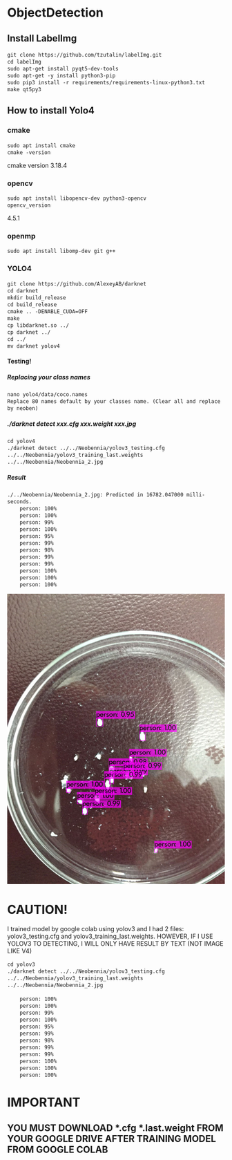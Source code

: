 # ObjectDetection
## Install LabelImg
    git clone https://github.com/tzutalin/labelImg.git
    cd labelImg
    sudo apt-get install pyqt5-dev-tools
    sudo apt-get -y install python3-pip
    sudo pip3 install -r requirements/requirements-linux-python3.txt
    make qt5py3

## How to install Yolo4
### cmake
    sudo apt install cmake
    cmake -version
cmake version 3.18.4
### opencv
    sudo apt install libopencv-dev python3-opencv
    opencv_version
4.5.1
### openmp
    sudo apt install libomp-dev git g++
### YOLO4
    git clone https://github.com/AlexeyAB/darknet
    cd darknet
    mkdir build_release
    cd build_release
    cmake .. -DENABLE_CUDA=OFF
    make
    cp libdarknet.so ../
    cp darknet ../
    cd ../
    mv darknet yolov4
 #### Testing!
 ##### Replacing your class names
    nano yolo4/data/coco.names
    Replace 80 names default by your classes name. (Clear all and replace by neoben)
 ##### ./darknet detect xxx.cfg xxx.weight xxx.jpg
    cd yolov4
    ./darknet detect ../../Neobennia/yolov3_testing.cfg ../../Neobennia/yolov3_training_last.weights ../../Neobennia/Neobennia_2.jpg
##### Result
    ./../Neobennia/Neobennia_2.jpg: Predicted in 16782.047000 milli-seconds.
        person: 100%
        person: 100%
        person: 99%
        person: 100%
        person: 95%
        person: 99%
        person: 98%
        person: 99%
        person: 99%
        person: 100%
        person: 100%
        person: 100%

![Resul](predictions.jpg)

# CAUTION!
I trained model by google colab using yolov3 and I had 2 files: yolov3_testing.cfg and yolov3_training_last.weights.
HOWEVER, IF I USE YOLOV3 TO DETECTING, I WILL ONLY HAVE RESULT BY TEXT (NOT IMAGE LIKE V4)

    cd yolov3
    ./darknet detect ../../Neobennia/yolov3_testing.cfg ../../Neobennia/yolov3_training_last.weights ../../Neobennia/Neobennia_2.jpg
   
        person: 100%
        person: 100%
        person: 99%
        person: 100%
        person: 95%
        person: 99%
        person: 98%
        person: 99%
        person: 99%
        person: 100%
        person: 100%
        person: 100%
        
 # IMPORTANT
 ## YOU MUST DOWNLOAD *.cfg *.last.weight FROM YOUR GOOGLE DRIVE AFTER TRAINING MODEL FROM GOOGLE COLAB
